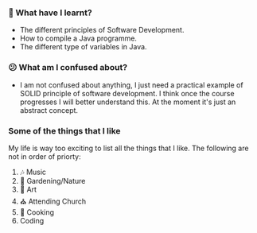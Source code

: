 ### :open_file_folder: What have I learnt?
* The different principles of Software Development.
* How to compile a Java programme.
* The different type of variables in Java.


### :confused: What am I confused about?
* I am not confused about anything, I just need a practical example of SOLID principle of software development. I think once the course progresses I will better understand this. At the moment it's just an abstract concept.



### Some of the things that I like
My life is way too exciting to list all the things that I like. The following are not in order of priorty:
1. :notes: Music
2. :bouquet: Gardening/Nature
3. :art: Art
4. :church: Attending Church
5. :curry: Cooking
6. Coding